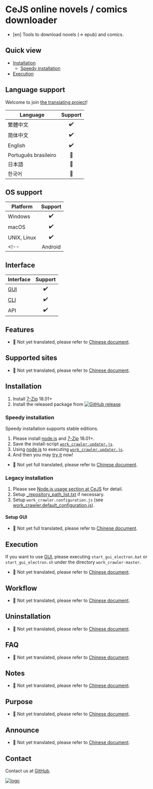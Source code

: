 ﻿# CeJS online novels / comics downloader
- [en] Tools to download novels (→ epub) and comics.

## Quick view
* [Installation](#installation)
   * [Speedy installation](#speedy-installation)
* [Execution](#execution)

## Language support
Welcome to join [the translating project](https://github.com/kanasimi/work_crawler/issues/185)!

| Language | Support |
|---|:---:|
| 繁體中文 | ✔️ |
| 简体中文 | ✔️ |
| English | ✔️ |
| Português brasileiro | 🚧 |
| 日本語 | 🚧 |
| 한국어 | 🚧 |

## OS support
| Platform | Support |
|---|:---:|
| Windows | ✔️ |
| macOS | ✔️ |
| UNIX, Linux | ✔️ |
<!-- | Android | ❌ | -->

## Interface
| Interface | Support |
|---|:---:|
| [GUI](https://en.wikipedia.org/wiki/Graphical_user_interface) | ✔️ |
| [CLI](https://en.wikipedia.org/wiki/Command-line_interface) | ✔️ |
| API | ✔️ |

## Features
* 🚧 Not yet translated, please refer to [Chinese document](README.cmn-Hant-TW.md).

## Supported sites
* 🚧 Not yet translated, please refer to [Chinese document](README.cmn-Hant-TW.md).

## Installation
1. Install [7-Zip](https://www.7-zip.org/) 18.01+
2. Install the released package from [![GitHub release](https://img.shields.io/github/release/kanasimi/work_crawler.svg)](https://github.com/kanasimi/work_crawler/releases/latest/)

### Speedy installation
Speedy installation supports stable editions.
1. Please install [node.js](https://nodejs.org/) and [7-Zip](https://www.7-zip.org/) 18.01+.
2. Save the install-script <code>[work_crawler.updater.js](https://raw.githubusercontent.com/kanasimi/work_crawler/master/work_crawler.updater.js)</code>.
3. Using [node.js](https://nodejs.org/) to executing <code>[work_crawler.updater.js](https://raw.githubusercontent.com/kanasimi/work_crawler/master/work_crawler.updater.js)</code>.
4. And then you may [try it](#execution) now!

* 🚧 Not yet full translated, please refer to [Chinese document](README.cmn-Hant-TW.md).

### Legacy installation
1. Please see [Node.js usage section at CeJS](https://github.com/kanasimi/CeJS#nodejs-usage--nodejs-運行方式) for detail.
2. Setup [_repository_path_list.txt](https://github.com/kanasimi/CeJS/blob/master/_for%20include/_repository_path_list.sample.txt) if necessary.
3. Setup `work_crawler.configuration.js` (see [work_crawler.default_configuration.js](https://github.com/kanasimi/work_crawler/blob/master/work_crawler.default_configuration.js)).

#### Setup GUI
* 🚧 Not yet full translated, please refer to [Chinese document](README.cmn-Hant-TW.md).

## Execution
If you want to use [GUI](https://zh.wikipedia.org/wiki/%E5%9B%BE%E5%BD%A2%E7%94%A8%E6%88%B7%E7%95%8C%E9%9D%A2), please executing `start_gui_electron.bat` or `start_gui_electron.sh` under the directory `work_crawler-master`.

* 🚧 Not yet translated, please refer to [Chinese document](README.cmn-Hant-TW.md).

## Workflow
* 🚧 Not yet translated, please refer to [Chinese document](README.cmn-Hant-TW.md).

## Uninstallation
* 🚧 Not yet translated, please refer to [Chinese document](README.cmn-Hant-TW.md).

## FAQ
* 🚧 Not yet translated, please refer to [Chinese document](README.cmn-Hant-TW.md).

## Notes
* 🚧 Not yet translated, please refer to [Chinese document](README.cmn-Hant-TW.md).

## Purpose
* 🚧 Not yet translated, please refer to [Chinese document](README.cmn-Hant-TW.md).

## Announce
* 🚧 Not yet translated, please refer to [Chinese document](README.cmn-Hant-TW.md).

## Contact
Contact us at [GitHub](https://github.com/kanasimi/work_crawler/issues).

[![logo](https://raw.githubusercontent.com/kanasimi/CeJS/master/_test%20suite/misc/logo.jpg)](http://lyrics.meicho.com.tw/)
